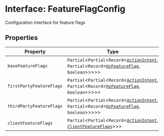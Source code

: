 # Interface: FeatureFlagConfig

Configuration interface for feature flags

## Properties

| Property | Type |
| ------ | ------ |
| `baseFeatureFlags` | `Partial`<`Partial`<`Record`<[`ActionIntent`](../../../../../shared/src/types/action-intent-types/type-aliases/action-intent.md), `Partial`<`Record`<[`HzFeatureFlag`](../enumerations/hz-feature-flag.md), `boolean`\>\>\>\>\> |
| `firstPartyFeatureFlags` | `Partial`<`Partial`<`Record`<[`ActionIntent`](../../../../../shared/src/types/action-intent-types/type-aliases/action-intent.md), `Partial`<`Record`<[`HzFeatureFlag`](../enumerations/hz-feature-flag.md), `boolean`\>\>\>\>\> |
| `thirdPartyFeatureFlags` | `Partial`<`Partial`<`Record`<[`ActionIntent`](../../../../../shared/src/types/action-intent-types/type-aliases/action-intent.md), `Partial`<`Record`<[`HzFeatureFlag`](../enumerations/hz-feature-flag.md), `boolean`\>\>\>\>\> |
| `clientFeatureFlags` | `Partial`<`Partial`<`Record`<[`ActionIntent`](../../../../../shared/src/types/action-intent-types/type-aliases/action-intent.md), [`ClientFeatureFlags`](../type-aliases/client-feature-flags.md)\>\>\> |
